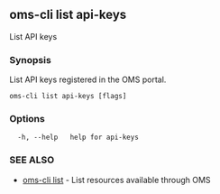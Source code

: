 ## oms-cli list api-keys

List API keys

### Synopsis

List API keys registered in the OMS portal.

```
oms-cli list api-keys [flags]
```

### Options

```
  -h, --help   help for api-keys
```

### SEE ALSO

* [oms-cli list](oms-cli_list.md)	 - List resources available through OMS

